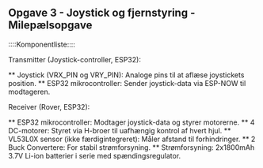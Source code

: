 ## Opgave 3 - Joystick og fjernstyring - Milepælsopgave

::::Komponentliste::::

Transmitter (Joystick-controller, ESP32):

**  Joystick (VRX_PIN og VRY_PIN): Analoge pins til at aflæse joystickets position.
**  ESP32 mikrocontroller: Sender joystick-data via ESP-NOW til modtageren.

Receiver (Rover, ESP32):

**  ESP32 mikrocontroller: Modtager joystick-data og styrer motorerne.
**  4 DC-motorer: Styret via H-broer til uafhængig kontrol af hvert hjul.
**  VL53L0X sensor (ikke færdigintegreret): Måler afstand til forhindringer.
**  2 Buck Convertere: For stabil strømforsyning.
**  Strømforsyning: 2x1800mAh 3.7V Li-ion batterier i serie med spændingsregulator.


